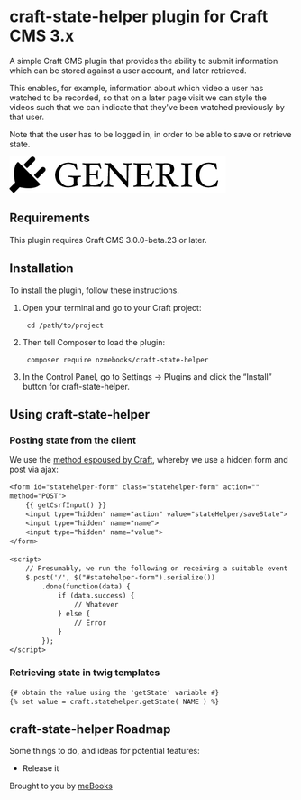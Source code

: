 # craft-state-helper plugin for Craft CMS 3.x

A simple Craft CMS plugin that provides the ability to submit information which can be stored against a user account, and later retrieved.

This enables, for example, information about which video a user has watched to be recorded, so that on a later page visit we can style the videos such that we can indicate that they've been watched previously by that user.

Note that the user has to be logged in, in order to be able to save or retrieve state.

![Screenshot](resources/img/plugin-logo.png)

## Requirements

This plugin requires Craft CMS 3.0.0-beta.23 or later.

## Installation

To install the plugin, follow these instructions.

1. Open your terminal and go to your Craft project:

        cd /path/to/project

2. Then tell Composer to load the plugin:

        composer require nzmebooks/craft-state-helper

3. In the Control Panel, go to Settings → Plugins and click the “Install” button for craft-state-helper.

## Using craft-state-helper

### Posting state from the client

We use the [method espoused by Craft](https://craftcms.com/docs/plugins/controllers#posting-to-controller-actions), whereby we use a hidden form and post via ajax:

    <form id="statehelper-form" class="statehelper-form" action="" method="POST">
        {{ getCsrfInput() }}
        <input type="hidden" name="action" value="stateHelper/saveState">
        <input type="hidden" name="name">
        <input type="hidden" name="value">
    </form>

    <script>
        // Presumably, we run the following on receiving a suitable event
        $.post('/', $("#statehelper-form").serialize())
            .done(function(data) {
                if (data.success) {
                    // Whatever
                } else {
                    // Error
                }
            });
    </script>

### Retrieving state in twig templates

	{# obtain the value using the 'getState' variable #}
    {% set value = craft.statehelper.getState( NAME ) %}

## craft-state-helper Roadmap

Some things to do, and ideas for potential features:

* Release it

Brought to you by [meBooks](https://mebooks.co.nz)

